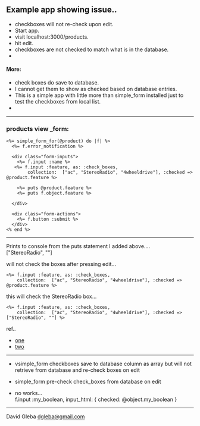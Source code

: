 
## Example app showing issue..  
	
- checkboxes will not re-check upon edit. 
 - Start app. 
 - visit localhost:3000/products. 
 - hit edit. 
 - checkboxes are not checked to match what is in the database.
 - 


#### More:

- check boxes do save to database.  
- I cannot get them to show as checked based on database entries.
- This is a simple app with little more than simple_form installed just to test the checkboxes from local list.
- 
_____________

### products view _form:

```
<%= simple_form_for(@product) do |f| %>
  <%= f.error_notification %>

  <div class="form-inputs">
    <%= f.input :name %>
   <%= f.input :feature, as: :check_boxes, 
        collection:  ["ac", "StereoRadio", "4wheeldrive"], :checked => @product.feature %>

    <%= puts @product.feature %>
    <%= puts f.object.feature %>
        
  </div>

  <div class="form-actions">
    <%= f.button :submit %>
  </div>
<% end %>
```

---

Prints to console from the puts statement I added above....  
    ["StereoRadio", ""]

will not check the boxes after pressing edit...

    <%= f.input :feature, as: :check_boxes, 
        collection:  ["ac", "StereoRadio", "4wheeldrive"], :checked => @product.feature %>

        
this will check the StereoRadio box...

    <%= f.input :feature, as: :check_boxes, 
        collection:  ["ac", "StereoRadio", "4wheeldrive"], :checked => ["StereoRadio", ""] %>

        

ref.. 

- [one](http://stackoverflow.com/questions/13823655/rails-multiple-checkboxes-in-1-db-column-saves-correctly-but-doesnt-show-as-ch)
- [two](http://stackoverflow.com/questions/5500923/how-to-preselect-an-association-checkbox-using-simple-form?rq=1)

---
  
- vsimple_form checkboxes save to database column as array but will not retrieve from database and re-check boxes on edit

- simple_form pre-check check_boxes from database on edit


- no works...   
     f.input :my_boolean, input_html: { checked: @object.my_boolean }



_____________


David Gleba
dgleba@gmail.com
